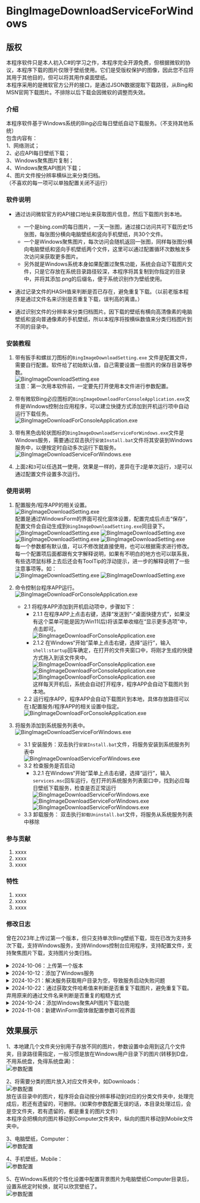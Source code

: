 # BingImageDownloadServiceForWindows

## 版权
本程序软件只是本人初入C#的学习之作，本程序完全开源免费，但根据微软的协议，本程序下载的图片仅限于壁纸使用。它们是受版权保护的图像，因此您不应将其用于其他目的，但可以将其用作桌面壁纸。  
本程序采用的是微软官方公开的接口，是通过JSON数据提取下载路径，从Bing和MSN官网下载图片。不排除以后下载会因微软的调整而失效。

### 介绍
本程序软件基于Windows系统的Bing必应每日壁纸自动下载服务。（不支持其他系统）  
包含内容有：  
1、网络测试；  
2、必应API每日壁纸下载；  
3、Windows聚焦图片复制；  
4、Windows聚焦API图片下载；  
4、图片文件按分辨率横纵比来分类归档。  
（不喜欢的每一项可以单独配置关闭不运行）  


### 软件说明
* 通过访问微软官方的API接口地址来获取图片信息，然后下载图片到本地。  
  * 一个是bing.com的每日图片，一天一张图，通过接口访问共可下载历史15张图，每张图分横向电脑壁纸和竖向手机壁纸，共30个文件。  
  * 一个是Windows聚焦图片，每次访问会随机返回一张图，同样每张图分横向电脑壁纸和竖向手机壁纸两个文件，这里可以通过配置循环次数触发多次访问来获取更多图片。  
  * 另外就是Windows系统本身如果配置过聚焦功能，系统会自动下载图片文件，只是它存放在系统目录路径较深，本程序将其复制到你指定的目录中，并将其添加.png的后缀名，便于系统识别作为壁纸使用。  

* 通过记录文件的HASH值来判断是否已存在，避免重复下载。（以前老版本程序是通过文件名来识别是否重复下载，误判高的离谱。）  

* 通过识别文件的分辨率来分类归档图片。因下载的壁纸有横向高清像素的电脑壁纸和竖向普通像素的手机壁纸，所以本程序将按横纵数值来分类归档图片到不同的目录中。  


### 安装教程

1.  带有扳手和螺丝刀图标的`BingImageDownloadSetting.exe` 文件是配置文件，需要自行配置。软件给了初始默认值，自己需要设置一些图片的保存目录等参数。  
![BingImageDownloadSetting.exe](https://gitee.com/gggplso/MarkdownPhotos/raw/master/Photos/BingImageDownloadServiceForWindows/README/BingImageDownloadSetting_ico.png)  
注意：第一次用本软件前，一定要先打开使用本文件进行参数配置。


2.  带有微软Bing必应图标的`BingImageDownloadForConsoleApplication.exe`文件是Windows控制台应用程序，可以建立快捷方式添加到开机运行项中自动运行下载任务。  
![BingImageDownloadForConsoleApplication.exe](https://gitee.com/gggplso/MarkdownPhotos/raw/master/Photos/BingImageDownloadServiceForWindows/README/BingImageDownloadForConsoleApplication_ico.png)  


3.  带有黑色齿轮状图标的`BingImageDownloadServiceForWindows.exe`文件是Windows服务，需要通过双击执行`安装Install.bat`文件将其安装到Windows服务中，以便按定时自动多次运行下载服务。  
![BingImageDownloadServiceForWindows.exe](https://gitee.com/gggplso/MarkdownPhotos/raw/master/Photos/BingImageDownloadServiceForWindows/README/BingImageDownloadServiceForWindows_ico.png)  


4.  上面`2`和`3`可以任选其一使用，效果是一样的，差异在于`2`是单次运行，`3`是可以通过配置文件设置多次运行。  



### 使用说明

1.  配置服务/程序APP的相关设置。  
![BingImageDownloadSetting.exe](https://gitee.com/gggplso/MarkdownPhotos/raw/master/Photos/BingImageDownloadServiceForWindows/README/BingImageDownloadSetting_ico_list.png)  
配置是通过WindowsForm的界面可视化窗体设置，配置完成后点击“保存”，配置文件会自动生成到`BingImageDownloadSetting.exe`同目录下。  
![BingImageDownloadSetting.exe](https://gitee.com/gggplso/MarkdownPhotos/raw/master/Photos/BingImageDownloadServiceForWindows/README/BingImageDownloadSetting_MainSetting.png)
![BingImageDownloadSetting.exe](https://gitee.com/gggplso/MarkdownPhotos/raw/master/Photos/BingImageDownloadServiceForWindows/README/BingImageDownloadSetting_Setting1.png)
![BingImageDownloadSetting.exe](https://gitee.com/gggplso/MarkdownPhotos/raw/master/Photos/BingImageDownloadServiceForWindows/README/BingImageDownloadSetting_Setting2.png)
![BingImageDownloadSetting.exe](https://gitee.com/gggplso/MarkdownPhotos/raw/master/Photos/BingImageDownloadServiceForWindows/README/BingImageDownloadSetting_Setting3.png)  
每一个参数都有默认值，可以不修改就直接使用，也可以根据需求进行修改。每一个配置项后面都跟有文字解释说明，如果有不明白的地方也可以联系我，有些选项鼠标移上去后还会有ToolTip的浮动提示，进一步的解释说明了一些注意事项等。如：  
![BingImageDownloadSetting.exe](https://gitee.com/gggplso/MarkdownPhotos/raw/master/Photos/BingImageDownloadServiceForWindows/README/BingImageDownloadSetting_TooTip1.png)
![BingImageDownloadSetting.exe](https://gitee.com/gggplso/MarkdownPhotos/raw/master/Photos/BingImageDownloadServiceForWindows/README/BingImageDownloadSetting_TooTip2.png)


2.  命令控制台程序APP运行。  
![BingImageDownloadForConsoleApplication.exe](https://gitee.com/gggplso/MarkdownPhotos/raw/master/Photos/BingImageDownloadServiceForWindows/README/BingImageDownloadForConsoleApplication_ico_list.png)  
    * 2.1 将程序APP添加到开机启动项中，步骤如下：  
      * 2.1.1 在程序APP上点击右键，选择“发送到”-“桌面快捷方式”，如果没有这个菜单可能是因为Win11(后)将该菜单收缩在“显示更多选项”中，点击即可。  
![BingImageDownloadForConsoleApplication.exe](https://gitee.com/gggplso/MarkdownPhotos/raw/master/Photos/BingImageDownloadServiceForWindows/README/BingImageDownloadForConsoleApplication_shell.png)  
      * 2.1.2 在Windows“开始”菜单上点击右键，选择“运行”，输入`shell:startup`回车确定，在打开的文件夹窗口中，将刚才生成的快捷方式拖入到该文件夹中。  
![BingImageDownloadForConsoleApplication.exe](https://gitee.com/gggplso/MarkdownPhotos/raw/master/Photos/BingImageDownloadServiceForWindows/README/BingImageDownloadForConsoleApplication_startup.png) ![BingImageDownloadForConsoleApplication.exe](https://gitee.com/gggplso/MarkdownPhotos/raw/master/Photos/BingImageDownloadServiceForWindows/README/BingImageDownloadForConsoleApplication_run.png) ![BingImageDownloadForConsoleApplication.exe](https://gitee.com/gggplso/MarkdownPhotos/raw/master/Photos/BingImageDownloadServiceForWindows/README/BingImageDownloadForConsoleApplication_start.png)  
 这样每天开机后，系统会自动打开程序，程序APP会自动下载图片到本地。
    * 2.2 运行程序APP，程序APP会自动下载图片到本地，具体存放路径可以在`1`配置服务/程序APP的相关设置中指定。  
![BingImageDownloadForConsoleApplication.exe](https://gitee.com/gggplso/MarkdownPhotos/raw/master/Photos/BingImageDownloadServiceForWindows/README/BingImageDownloadForConsoleApplication_Download.png)


3.  将服务添加到系统服务列表中。  
![BingImageDownloadServiceForWindows.exe](https://gitee.com/gggplso/MarkdownPhotos/raw/master/Photos/BingImageDownloadServiceForWindows/README/BingImageDownloadServiceForWindows_ico_list.png)  
    * 3.1 安装服务：双击执行`安装Install.bat`文件，将服务安装到系统服务列表中  
![BingImageDownloadServiceForWindows.exe](https://gitee.com/gggplso/MarkdownPhotos/raw/master/Photos/BingImageDownloadServiceForWindows/README/BingImageDownloadServiceForWindows_Install.png)  
    * 3.2 检查服务是否启动  
      * 3.2.1 在Windows“开始”菜单上点击右键，选择“运行”，输入`services.msc`回车运行，在打开的系统服务列表窗口中，找到必应每日壁纸下载服务，检查是否正常运行  
![BingImageDownloadServiceForWindows.exe](https://gitee.com/gggplso/MarkdownPhotos/raw/master/Photos/BingImageDownloadServiceForWindows/README/BingImageDownloadForConsoleApplication_startup.png) ![BingImageDownloadServiceForWindows.exe](https://gitee.com/gggplso/MarkdownPhotos/raw/master/Photos/BingImageDownloadServiceForWindows/README/BingImageDownloadServiceForWindows_services.png) ![BingImageDownloadServiceForWindows.exe](https://gitee.com/gggplso/MarkdownPhotos/raw/master/Photos/BingImageDownloadServiceForWindows/README/BingImageDownloadServiceForWindows_servicelist.png)  
    * 3.3 卸载服务： 双击执行`卸载Uninstall.bat`文件，将服务从系统服务列表中移除   



### 参与贡献

1.  xxxx
2.  xxxx
3.  xxxx


### 特性

1.  xxxx
2.  xxxx
3.  xxxx


### 修改日志  
曾在2023年上传过第一个版本，但只支持单次Bing壁纸下载，现在已改为支持多次下载，支持Windows服务，支持Windows控制台应用程序，支持配置文件，支持聚焦图片下载，支持图片分类归档。  
<details>
    <summary>
        2024-10-06：上传第一个版本  
    </summary>
</details>
<details>
    <summary>
        2024-10-12：添加了Windows服务  
    </summary>
</details>
<details>
    <summary>
        2024-10-21：解决服务获取用户目录为空，导致服务启动失败问题
    </summary>
</details>
<details>
    <summary>
        2024-10-22：通过获取文件哈希值来判断是否重复下载图片，避免重复下载。弃用原来的通过文件名来判断是否重复的粗糙方式  
    </summary>
</details>
<details>
    <summary>
        2024-10-24：添加Windows聚焦API图片下载功能
    </summary>
</details>
<details>
    <summary>
        2024-11-08：新建WinForm窗体做配置参数可视界面
    </summary> 
</details>


## 效果展示
1、本地建几个文件夹分别用于存放不同的图片，参数设置中会用到这几个文件夹，目录路径需指定，一般习惯是放在Windows用户目录下的图片(转移到D盘，不用系统盘，免得系统盘满)：  
![参数配置](https://gitee.com/gggplso/MarkdownPhotos/raw/master/Photos/BingImageDownloadServiceForWindows/README/参数配置效果0.png)


2、将需要分类的图片放入对应文件夹中，如Downloads：  
![参数配置](https://gitee.com/gggplso/MarkdownPhotos/raw/master/Photos/BingImageDownloadServiceForWindows/README/参数配置效果1.png)  
放在该目录中的图片，程序将会自动按分辨率移动到对应的分类文件夹中，处理完成后，若还有遗留的，可删除。（如果你参数配置无误的话，本目录处理过后，会是空文件夹，若有遗留的，都是重复的图片文件）  
本程序会把横向的图片移动到Computer文件夹中，纵向的图片移动到Mobile文件夹中。  

3、电脑壁纸，Computer：  
![参数配置](https://gitee.com/gggplso/MarkdownPhotos/raw/master/Photos/BingImageDownloadServiceForWindows/README/参数配置效果2.png)


4、手机壁纸，Mobile：  
![参数配置](https://gitee.com/gggplso/MarkdownPhotos/raw/master/Photos/BingImageDownloadServiceForWindows/README/参数配置效果3.png)


5、在Windows系统的个性化设置中配置背景图片为电脑壁纸Computer目录后，设置系统定时轮换，就可以欣赏壁纸了。  
![参数配置](https://gitee.com/gggplso/MarkdownPhotos/raw/master/Photos/BingImageDownloadServiceForWindows/README/参数配置效果4.png)